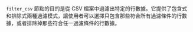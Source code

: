 `filter_csv` 節點的目的是從 CSV 檔案中過濾出特定的行數據。它提供了包含式和排除式兩種過濾模式，讓使用者可以選擇只包含那些符合所有過濾條件的行數據，或者排除掉那些符合任一過濾條件的行數據。
